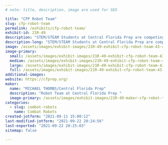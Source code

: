 ```yaml
---
# note: title, description, image are used for SEO

title: "CFP Robot Team"
slug: cfp-robot-team
permalink: /exhibits/cfp-robot-team/
exhibit-id: 21R-49
description: "STEM/STEAM Students at Central Florida Prep are competing with a robot named Son of Marty"
description-long: "STEM/STEAM Students at Central Florida Prep are competing with a robot named Son of Marty, named after Robot Marty of East Coast Robotics. Designed with an emphasis toward Art, the A in STEAM, we will wow the audience with innovation "
image: /assets/images/exhibit-images/21R-49-exhibit-cfp-robot-team-43-cfp-5722-large.png
image-primary: 
  small: /assets/images/exhibit-images/21R-49-exhibit-cfp-robot-team-43-cfp-5722-small.png
  medium: /assets/images/exhibit-images/21R-49-exhibit-cfp-robot-team-43-cfp-5722-medium.png
  large: /assets/images/exhibit-images/21R-49-exhibit-cfp-robot-team-43-cfp-5722-large.png
  full: /assets/images/exhibit-images/21R-49-exhibit-cfp-robot-team-43-cfp-5722-full.png
additional-images: 
website: https://cfprep.org/
maker: 
  name: "MICHAEL THOMBS/Central Florida Prep"
  description: "Robot Team at Central Florida Prep "
  image-primary: /assets/images/exhibit-images/21R-49-maker-cfp-robot-team-cfp-medium.png
categories: 
  - slug: combat-robots
    name: Combat Robots
created-jotform: "2021-09-11 15:00:12"
last-modified-jotform: "2021-09-22 20:24:56"
last-exported: "2021-09-22 20:25:03"
sitemap: false

---
```

